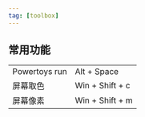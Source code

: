 ```yaml
---
tag: [toolbox]
---
```


## 常用功能

|               |                 |
| ------------- | --------------- |
| Powertoys run | Alt + Space     |
| 屏幕取色      | Win + Shift + c |
| 屏幕像素      | Win + Shift + m |
